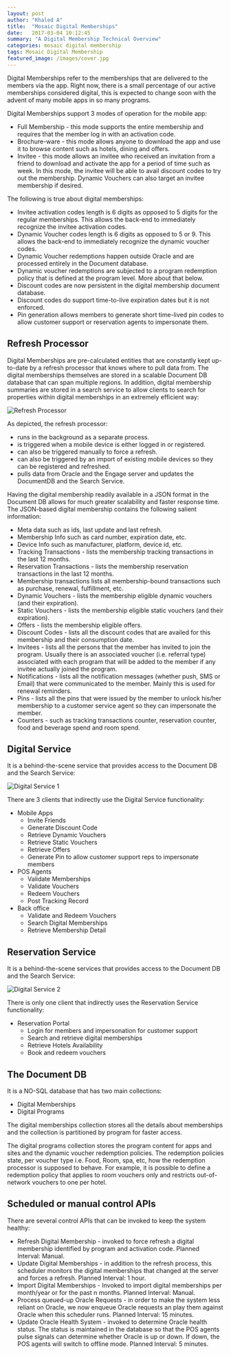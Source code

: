 ```yaml
---
layout: post
author: "Khaled A"
title:  "Mosaic Digital Memberships"
date:   2017-03-04 10:12:45
summary: "A Digital Membership Technical Overview"
categories: mosaic digital membership
tags: Mosaic Digital Membership
featured_image: /images/cover.jpg
---
```


Digital Memberships refer to the memberships that are delivered to the members via the app. Right now, there is a small percentage of our active memberships considered digital, this is expected to change soon with the advent of many mobile apps in so many programs. 

Digital Memberships support 3 modes of operation for the mobile app:

- Full Membership - this mode supports the entire membership and requires that the member log in with an activation code.  
- Brochure-ware - this mode allows anyone to download the app and use it to browse content such as hotels, dining and offers.
- Invitee - this mode allows an invitee who received an invitation from a friend to download and activate the app for a period of time such as week. In this mode, the invitee will be able to avail discount codes to try out the membership. Dynamic Vouchers can also target an invitee membership if desired.

The following is true about digital memberships:

- Invitee activation codes length is 6 digits as opposed to 5 digits for the regular memberships. This allows the back-end to immediately recognize the invitee activation codes.
- Dynamic Voucher codes length is 6 digits as opposed to 5 or 9. This allows the back-end to immediately recognize the dynamic voucher codes.
- Dynamic Voucher redemptions happen outside Oracle and are processed entirely in the Document database.
- Dynamic voucher redemptions are subjected to a program redemption policy that is defined at the program level. More about that below.
- Discount codes are now persistent in the digital membership document database.
- Discount codes do support time-to-live expiration dates but it is not enforced.
- Pin generation allows members to generate short time-lived pin codes to allow customer support or reservation agents to impersonate them.

## Refresh Processor

Digital Memberships are pre-calculated entities that are constantly kept up-to-date by a refresh processor that knows where to pull data from. The digital memberships themselves are stored in a scalable Document DB database that can span multiple regions. In addition, digital membership summaries are stored in a search service to allow clients to search for properties within digital memberships in an extremely efficient way:

![Refresh Processor](https://mosaicapi.blob.core.windows.net/images/b28eb434-3bcf-4021-8f44-0cfa314d2f8f.png)

As depicted, the refresh processor:

- runs in the background as a separate process. 
- is triggered when a mobile device is either logged in or registered. 
- can also be triggered manually to force a refresh.
- can also be triggered by an import of existing mobile devices so they can be registered and refreshed. 
- pulls data from Oracle and the Engage server and updates the DocumentDB and the Search Service.

Having the digital membership readily available in a JSON format in the Document DB allows for much greater scalability and faster response time. The JSON-based digital membership contains the following salient information:

- Meta data such as ids, last update and last refresh.
- Membership Info such as card number, expiration date, etc.
- Device Info such as manufacturer, platform, device id, etc.
- Tracking Transactions - lists the membership tracking transactions in the last 12 months.
- Reservation Transactions - lists the membership reservation transactions in the last 12 months.
- Membership transactions lists all membership-bound transactions such as purchase, renewal, fulfillment, etc.
- Dynamic Vouchers - lists the membership eligible dynamic vouchers (and their expiration).
- Static Vouchers - lists the membership eligible static vouchers (and their expiration).
- Offers - lists the membership eligible offers.
- Discount Codes - lists all the discount codes that are availed for this membership and their consumption date.
- Invitees - lists all the persons that the member has invited to join the program. Usually there is an associated voucher (i.e. referral type) associated with each program that will be added to the member if any invitee actually joined the program. 
- Notifications - lists all the notification messages (whether push, SMS or Email) that were communicated to the member. Mainly this is used for renewal reminders.
- Pins - lists all the pins that were issued by the member to unlock his/her membership to a customer service agent so they can impersonate the member. 
- Counters - such as tracking transactions counter, reservation counter, food and beverage spend and room spend. 

## Digital Service

It is a behind-the-scene service that provides access to the Document DB and the Search Service:

![Digital Service 1](https://mosaicapi.blob.core.windows.net/images/3b1561b4-0c6f-45e6-b6b2-a13b2208b96f.png)

There are 3 clients that indirectly use the Digital Service functionality:

- Mobile Apps
	- Invite Friends
	- Generate Discount Code
	- Retrieve Dynamic Vouchers
	- Retrieve Static Vouchers
	- Retrieve Offers
	- Generate Pin to allow customer support reps to impersonate members
- POS Agents
	- Validate Memberships
	- Validate Vouchers
	- Redeem Vouchers
	- Post Tracking Record
- Back office
	- Validate and Redeem Vouchers
	- Search Digital Memberships
	- Retrieve Membership Detail

## Reservation Service

It is a behind-the-scene services that provides access to the Document DB and the Search Service:

![Digital Service 2](https://mosaicapi.blob.core.windows.net/images/77b9f238-e8fe-4661-b5d7-95ad3f3c98d9.png)

There is only one client that indirectly uses the Reservation Service functionality:

- Reservation Portal
	- Login for members and impersonation for customer support
	- Search and retrieve digital memberships
	- Retrieve Hotels Availability
	- Book and redeem vouchers

## The Document DB

It is a NO-SQL database that has two main collections:
- Digital Memberships
- Digital Programs

The digital memberships collection stores all the details about memberships and the collection is partitioned by program for faster access. 

The digital programs collection stores the program content for apps and sites and the dynamic voucher redemption policies. The redemption policies state, per voucher type i.e. Food, Room, spa, etc, how the redemption processor is supposed to behave. For example, it is possible to define a redemption policy that applies to room vouchers only and restricts out-of-network vouchers to one per hotel.   

## Scheduled or manual control APIs

There are several control APIs that can be invoked to keep the system healthy:

- Refresh Digital Membership - invoked to force refresh a digital membership identified by program and activation code. Planned Interval: Manual.
- Update Digital Memberships - in addition to the refresh process, this scheduler monitors the digital memberships that changed at the server and forces a refresh. Planned Interval: 1 hour.
- Import Digital Memberships - Invoked to import digital memberships per month/year or for the past n months. Planned Interval: Manual.
- Process queued-up Oracle Requests - in order to make the system less reliant on Oracle, we now enqueue Oracle requests an play them against Oracle when this scheduler runs. Planned Interval: 15 minutes.
- Update Oracle Health System - invoked to determine Oracle health status. The status is maintained in the database so that the POS agents pulse signals can determine whether Oracle is up or down. If down, the POS agents will switch to offline mode. Planned Interval: 5 minutes.


